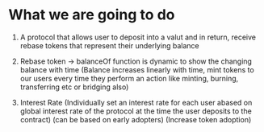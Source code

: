 # What we are going to do

1. A protocol that allows user to deposit into a valut and in return, receive rebase tokens that represent their underlying balance
2. Rebase token -> balanceOf function is dynamic to show the changing balance with time
(Balance increases linearly with time, mint tokens to our users every time they perform an action like minting, burning, transferring etc or bridging also)

3. Interest Rate (Individually set an interest rate for each user abased on global interest rate of the protocol at the time the user deposits to the contract)
(can be based on early adopters)
(Increase token adoption)